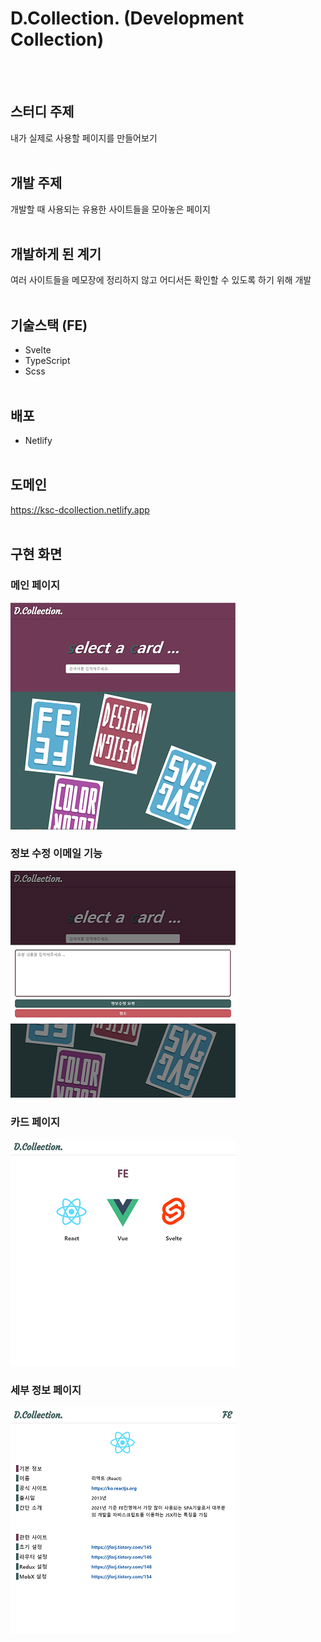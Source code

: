 # D.Collection. (Development Collection)
<br /><br />

## 스터디 주제
내가 실제로 사용할 페이지를 만들어보기
<br /><br />

## 개발 주제
개발할 때 사용되는 유용한 사이트들을 모아놓은 페이지
<br /><br />

## 개발하게 된 계기
여러 사이트들을 메모장에 정리하지 않고 어디서든 확인할 수 있도록 하기 위해 개발
<br /><br />

## 기술스택 (FE)
* Svelte
* TypeScript
* Scss
<br /><br />

## 배포
* Netlify
<br /><br />

## 도메인
<a href="https://ksc-dcollection.netlify.app">https://ksc-dcollection.netlify.app</a>
<br /><br />

## 구현 화면

### 메인 페이지
<img src="public/images/dcollection_0.png" alt="main" />
<br />

### 정보 수정 이메일 기능
<img src="public/images/dcollection_1.png" alt="email" />
<br />

### 카드 페이지
<img src="public/images/dcollection_2.png" alt="card" />
<br />

### 세부 정보 페이지
<img src="public/images/dcollection_3.png" alt="detail" />